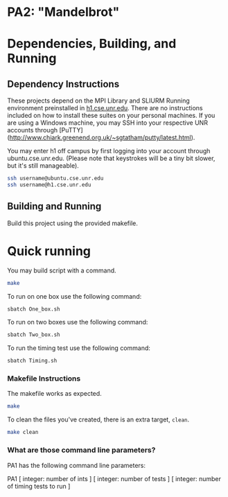 # PA2: "Mandelbrot"

# Dependencies, Building, and Running

## Dependency Instructions
These projects depend on the MPI Library and SLIURM Running environment preinstalled in [h1.cse.unr.edu](h1.cse.unr.edu).  There are no instructions included on how to install these suites on your personal machines.
If you are using a Windows machine, you may SSH into your respective UNR accounts through [PuTTY] (http://www.chiark.greenend.org.uk/~sgtatham/putty/latest.html).

You may enter h1 off campus by first logging into your account through ubuntu.cse.unr.edu.  (Please note that keystrokes will be a tiny bit slower, but it's still manageable).
```bash
ssh username@ubuntu.cse.unr.edu
ssh username@h1.cse.unr.edu
```

## Building and Running
Build this project using the provided makefile.

# Quick running
You may build script with a command.
```bash
make
```

To run on one box use the following command:
```bash
sbatch One_box.sh
```

To run on two boxes use the following command:
```bash
sbatch Two_box.sh
```
To run the timing test use the following command:
```bash
sbatch Timing.sh
```
### Makefile Instructions
The makefile works as expected.

```bash
make
```

To clean the files you've created, there is an extra target, `clean`.
```bash
make clean
```

### What are those command line parameters?
PA1 has the following command line parameters:

PA1 [ integer: number of ints ] [ integer: number of tests ] [ integer: number of timing tests to run ]

